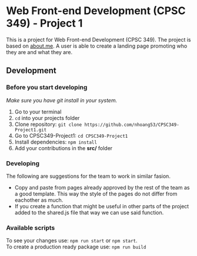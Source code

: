 # Web Front-end Development (CPSC 349) - Project 1

This is a project for Web Front-end Development (CPSC 349). The project is based on [about.me](https://about.me/). A user is able to create a landing page promoting who they are and what they are.

## Development

### Before you start developing

_Make sure you have git install in your system._

1. Go to your terminal
2. `cd` into your projects folder
3. Clone repository: `git clone https://github.com/nhoang53/CPSC349-Project1.git`
4. Go to CPSC349-Project1: `cd CPSC349-Project1`
5. Install dependencies: `npm install`
6. Add your contributions in the **src/** folder

### Developing

The following are suggestions for the team to work in similar fasion.

- Copy and paste from pages already approved by the rest of the team as a good template. This way the style of the pages do not differ from eachother as much.
- If you create a function that might be useful in other parts of the project added to the shared.js file that way we can use said function.

### Available scripts

To see your changes use: `npm run start` or `npm start`.  
To create a production ready package use: `npm run build`
